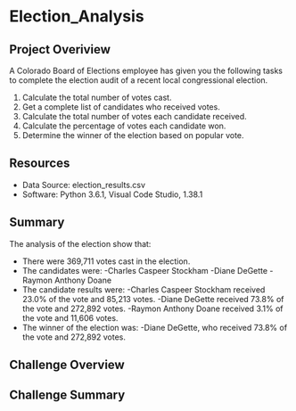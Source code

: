 # Election_Analysis

## Project Overiview
A Colorado Board of Elections employee has given you the following tasks to complete the election audit of a recent local congressional election.

1.  Calculate the total number of votes cast.
2.  Get a complete list of candidates who received votes.
3.  Calculate the total number of votes each candidate received.
4.  Calculate the percentage of votes each candidate won.
5.  Determine the winner of the election based on popular vote.

## Resources
- Data Source: election_results.csv
- Software: Python 3.6.1, Visual Code Studio, 1.38.1

## Summary
The analysis of the election show that:
- There were 369,711 votes cast in the election.
- The candidates were:
  -Charles Caspeer Stockham
  -Diane DeGette
  -Raymon Anthony Doane
- The candidate results were:
  -Charles Caspeer Stockham received 23.0% of the vote and 85,213 votes.
  -Diane DeGette received 73.8% of the vote and 272,892 votes.
  -Raymon Anthony Doane received 3.1% of the vote and 11,606 votes.
- The winner of the election was:
   -Diane DeGette, who received 73.8% of the vote and 272,892 votes.
 
## Challenge Overview
## Challenge Summary
